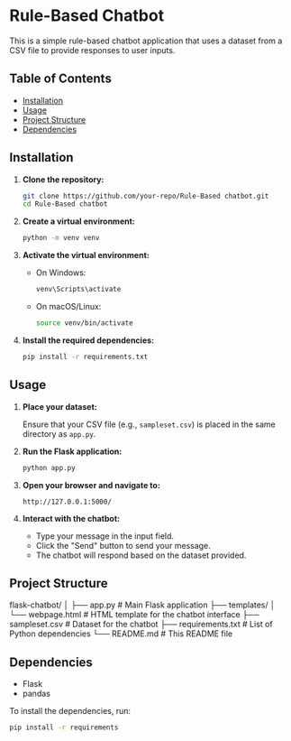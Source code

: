 # Rule-Based Chatbot

This is a simple rule-based chatbot application that uses a dataset from a CSV file to provide responses to user inputs.

## Table of Contents

- [Installation](#installation)
- [Usage](#usage)
- [Project Structure](#project-structure)
- [Dependencies](#dependencies)

## Installation

1. **Clone the repository:**

    ```bash
    git clone https://github.com/your-repo/Rule-Based chatbot.git
    cd Rule-Based chatbot
    ```

2. **Create a virtual environment:**

    ```bash
    python -m venv venv
    ```

3. **Activate the virtual environment:**

    - On Windows:
    
        ```bash
        venv\Scripts\activate
        ```

    - On macOS/Linux:
    
        ```bash
        source venv/bin/activate
        ```

4. **Install the required dependencies:**

    ```bash
    pip install -r requirements.txt
    ```

## Usage

1. **Place your dataset:**

    Ensure that your CSV file (e.g., `sampleset.csv`) is placed in the same directory as `app.py`.

2. **Run the Flask application:**

    ```bash
    python app.py
    ```

3. **Open your browser and navigate to:**

    ```
    http://127.0.0.1:5000/
    ```

4. **Interact with the chatbot:**

    - Type your message in the input field.
    - Click the "Send" button to send your message.
    - The chatbot will respond based on the dataset provided.

## Project Structure

flask-chatbot/
│
├── app.py # Main Flask application
├── templates/
│ └── webpage.html # HTML template for the chatbot interface
├── sampleset.csv # Dataset for the chatbot
├── requirements.txt # List of Python dependencies
└── README.md # This README file

## Dependencies

- Flask
- pandas

To install the dependencies, run:

```bash
pip install -r requirements









